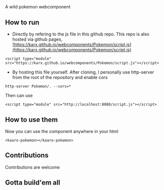 ## <kaaro-pokemon>
A wild pokemon webcomponent


## How to run

* Directly by refering to the js file in this github repo. This repo is also hosted via github pages,
[https://karx.github.io/webcomponents/Pokemon/script.js](https://karx.github.io/webcomponents/Pokemon/script.js)

```
<script type="module" src="https://karx.github.io/webcomponents/Pokemon/script.js"></script>   
```


* By hosting this file yourself. After cloning, I personally use http-server from the root of the repository and enable cors
```
http-server Pokemon/. --cors=*
```

Then can use 
```
<script type="module" src="http://localhost:8080/script.js"></script>   
```

## How to use them
Now you can use the component anywhere in your html
```
<kaaro-pokemon></kaaro-pokemon>
```


## Contributions 
Contributions are welcome

## Gotta build'em all
